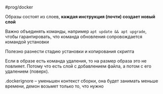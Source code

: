 #prog/docker

Образы состоят из слоев, **каждая инструкция (почти) создает новый слой**

Важно объединять команды, например `apt update && apt upgrade`, чтобы гарантировать, что команда обновления сопровождается командой установки

Полезно разнести стадию установки и копирования скрипта

Если в образе есть команда удаления, то на размер образа это не повлияет. Потому что есть слой с добавлением файла, а потом с его удалением (поверх).

.dockerignore – уменьшен контекст сборки, она будет занимать меньше времени, демон возьмет только то, что нужно

